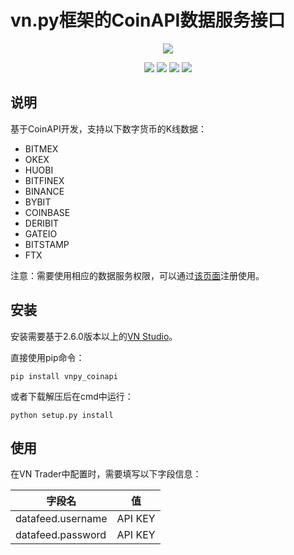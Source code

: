 # vn.py框架的CoinAPI数据服务接口

<p align="center">
  <img src ="https://vnpy.oss-cn-shanghai.aliyuncs.com/vnpy-logo.png"/>
</p>

<p align="center">
    <img src ="https://img.shields.io/badge/version-1.0.0-blueviolet.svg"/>
    <img src ="https://img.shields.io/badge/platform-windows|linux|macos-yellow.svg"/>
    <img src ="https://img.shields.io/badge/python-3.7-blue.svg"/>
    <img src ="https://img.shields.io/github/license/vnpy/vnpy.svg?color=orange"/>
</p>

## 说明

基于CoinAPI开发，支持以下数字货币的K线数据：

* BITMEX
* OKEX
* HUOBI
* BITFINEX
* BINANCE
* BYBIT
* COINBASE
* DERIBIT
* GATEIO
* BITSTAMP
* FTX


注意：需要使用相应的数据服务权限，可以通过[该页面](https://www.coinapi.io)注册使用。


## 安装

安装需要基于2.6.0版本以上的[VN Studio](https://www.vnpy.com)。

直接使用pip命令：

```
pip install vnpy_coinapi
```


或者下载解压后在cmd中运行：

```
python setup.py install
```

## 使用

在VN Trader中配置时，需要填写以下字段信息：

| 字段名            | 值 |
|---------           |---- |
|datafeed.username   | API KEY|
|datafeed.password   | API KEY|
